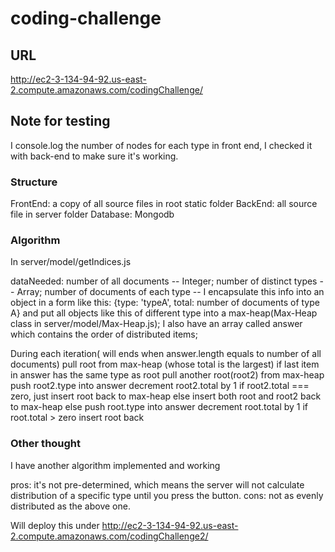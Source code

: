 # coding-challenge

## URL
http://ec2-3-134-94-92.us-east-2.compute.amazonaws.com/codingChallenge/

## Note for testing
I console.log the number of nodes for each type in front end, I checked it with back-end to make sure it's working.


### Structure
FrontEnd: a copy of all source files in root static folder
BackEnd: all source file in server folder
Database: Mongodb

### Algorithm 

In server/model/getIndices.js

dataNeeded: 
number of all documents -- Integer;
number of distinct types -- Array;
number of documents of each type -- I encapsulate this info into an object in a form like this: {type: 'typeA', total:     number of documents of type A} and put all objects like this of different type into a max-heap(Max-Heap class in server/model/Max-Heap.js);
I also have an array called answer which contains the order of distributed items;

During each iteration( will ends when answer.length equals to number of all documents)
    pull root from max-heap (whose total is the largest)
    if last item in answer has the same type as root
        pull another root(root2) from max-heap
        push root2.type into answer
        decrement root2.total by 1
        if root2.total === zero, just insert root back to max-heap
        else insert both root and root2 back to max-heap
    else
        push root.type into answer
        decrement root.total by 1
        if root.total > zero insert root back


### Other thought
I have another algorithm implemented and working

pros: it's not pre-determined, which means the server will not calculate distribution of a specific type until you press the button.
cons: not as evenly distributed as the above one.

Will deploy this under http://ec2-3-134-94-92.us-east-2.compute.amazonaws.com/codingChallenge2/

